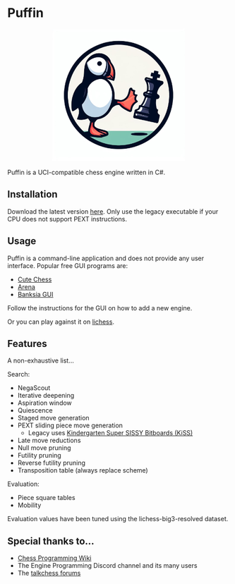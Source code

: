 # Puffin

<div align="center">
	<img src="puffin_logo.jpg" width="300" />
</div>

Puffin is a UCI-compatible chess engine written in C#.

## Installation

Download the latest version [here](https://github.com/kurt1288/Puffin/releases/latest). Only use the legacy executable
if your CPU does not support PEXT instructions.

## Usage

Puffin is a command-line application and does not provide any user interface. Popular free GUI programs are:

* [Cute Chess](https://github.com/cutechess/cutechess)
* [Arena](http://www.playwitharena.de/)
* [Banksia GUI](https://banksiagui.com/)

Follow the instructions for the GUI on how to add a new engine.

Or you can play against it on [lichess](https://lichess.org/@/PuffinBot).

## Features

A non-exhaustive list...

Search:
* NegaScout
* Iterative deepening
* Aspiration window
* Quiescence
* Staged move generation
* PEXT sliding piece move generation
	* Legacy uses [Kindergarten Super SISSY Bitboards (KiSS)](https://www.talkchess.com/forum3/viewtopic.php?f=7&t=81234&start=30)
* Late move reductions
* Null move pruning
* Futility pruning
* Reverse futility pruning
* Transposition table (always replace scheme)

Evaluation:
* Piece square tables
* Mobility

Evaluation values have been tuned using the lichess-big3-resolved dataset.

## Special thanks to...
* [Chess Programming Wiki](https://www.chessprogramming.org/Main_Page)
* The Engine Programming Discord channel and its many users
* The [talkchess forums](https://talkchess.com)